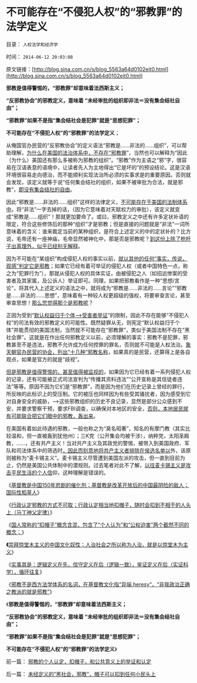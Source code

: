 # 不可能存在“不侵犯人权”的“邪教罪”的法学定义

目录： `人权法学和经济学` 

时间： `2014-06-12 20:03:08` 

原文链接：[http://blog.sina.com.cn/s/blog_5563a64d0102eit0.html](http://blog.sina.com.cn/s/blog_5563a64d0102eit0.html)

**邪教是值得警惕的，“邪教罪”却意味着法西斯主义；**

**“反邪教协会”的邪教定义，意味着 “未经审批的组织即非法＝没有集会结社自由”；**

**“邪教罪”如果不是指“集会结社会是犯罪”就是“思想犯罪”；**

**不可能存在“不侵犯人权”的“邪教罪”的法学定义**；

从俺国官办民营的“反邪教协会”的定义语法“邪教是……非法的……组织”，可以帮助理解，[为什么在美国的法治体系中，不存在“邪教罪](../../../2014/6/11/未经定义的“黑社会，邪教”，帽子可以扣到任何小民头上.md)”，当然也可以解释为“因此（为什么）美国还有那么多被称为邪教的组织”。“邪教”作为主语之“邪”字，很容易在汉语表意的语境中，让读者先人为主地得出“它是坏的”的预设结论。这是汉语环境很容易走向德治，而不能顺利实现法治所必须的实事求是的重要原因。否则就会发现，该定义就等于说“任何集会结社的组织，如果不被审批为合法，就是邪教”，[即没有集会结社的自由](../../../2009/9/11/让社会各界都有利益代言人平等博羿.md)。

因此“邪教是……非法的……组织”这样的法律定义，[不可能存在于美国的法制体系中](../../../2010/7/23/疑过从有得廉政，疑罪从无保平安.md)。将“非法”一字去掉的话，（因为它意味着对天赋权力的审批），该定义就变成“邪教是……组织”！那就更加要命了。或曰，邪教定义之中还有许多定状补语的限定，符合这些修饰后的那种“组织”才是邪教；但是直接的问题就是“非法”一词所意味着的含义：谁来裁定当前的某种组织，是符合上述定义的中的定状补的？比方说，毛帝还有一座神庙，毛帝显然被神化中，那是否是邪教呢？[到这份上除了枪杆子出真理外，似乎已经别无解释](../../../2010/5/12/枪杆子保法制；争取民主宪政的更高效率的方式是非暴力.md)。

因为不可能在“某组织”构成侵犯人权的事实以前，[就以其他的任何“事实，传说，观感”判定它是邪教](../../../2014/6/7/邪教的定义标准是什么？行政认定邪教的方式不可取；.md)；如果它已经有着可举证的侵犯人权（或者中国特色一点，称之为“犯罪行为”），那就从侵犯人权的具体实证，由被侵犯之人（如招远惨案的受害者及其家属，及公诉人）举证即可。同理，如果把邪教看作是一种“思想/言论”，将其代入上述定义的语法之中，就将成为“邪教是……非法的……言论”“邪教是……非法的……思想”，意味着有一种较人权更超级的强权，将要审查言论，甚至审查思想！[那么您觉得那个是邪教呢](../../../2014/6/8/自由的“个人观点扣帽子”和不恰当的“行政扣帽子”.md)？

正因为受到“[默认权益归于个体——>受害者举证](../../../2013/11/7/“犯罪人”如何在法治中，自由选择了“失去自由”.md)”的限制，因此不存在能够“不侵犯人权”的司法有效的邪教定义的可能性。既然疑罪从无，则宪定“默认权益归于个体”并能贯彻的美国法制，当然就不可能存在“邪教罪”，类似于美国法制不存在“黑社会罪”。这就是在作出任何邪教定义以前，必须理解的事实：邪教不是犯罪，邪教甚至不是违法，邪教不允许成为任何控罪的罪名，否则就不可能是人权法治。[象天朝官办民营的协会，列出“十几种”邪教名称](../../../2014/6/9/人治法治都从生活开始，崇拜惊堂木主义的中国文化奴性.md)，如果真的是民营，还算得上是各自观点，如果是官方的就是“歧视”。

[但是邪教是值得警惕的，甚至值得被监视的](../../../2012/12/4/婚姻走私的不忠和美国入籍的宣誓.md)，如果因为它已经有着一系列侵犯人权的记录，还有可能被正式司法宣判为“传播其资料违法”“公开宣称是其信徒者违法”等等。原因不因为它们是“邪教罪”，而是因为他们在历史记录上曾经的罪行，所反映的此标识上的受压制。它的被压也同样因为有些受其骚扰者，因为感受到它对自身安全的威胁，——>这些邪教组织的历史不良记录，显然是部分公众感到不安，并要求警察干预，要求FBI调查，以确保对本地区的安全，[否则，本地居民就有可能联合把它们眼中的邪教，轰出来](../../../2012/12/2/黑社会黄赌毒的衍生成本被高度关注.md)。

在美国有着如此待遇的邪教，一般也称之为“臭名昭著”，知名的有摩门教（其实比较温和，但一直被轰到犹他州）；三K党（公开集会均被干涉），纳粹党，太阳圣殿教，……，还有共产主义！当对共产主义及其政党的警惕，被带入到美国政府、军队和司法体系中的筛选时[，因此而刻意地将共产主义者排除在侯选名单以](../../../2013/7/15/警察权不是锦衣卫，法治不是监管，米兰达忠告不是放纵犯罪.md)外，该原则被称为“麦卡锡主义”。麦卡锡主义尽管遭到美国左派的攻击，但一直到目前为止，仍然是美国公共体制中的潜规则。过去笔者对此不了解，[以往麦卡锡主义是攻击平民生活的个人信](../../../2013/9/4/世上只有绝对的权力，不存在绝对的权利或绝对的自由.md)仰，这种理解是错误的。

《[基督教是中国150年悲剧的催化剂；基督教是改革开放后的中国最阴险的敌人；国际性稻草人](../../../2014/6/5/基督教是中国150年悲剧的催化剂.md)》

《[行政认定邪教的方式不可取；行政认定相当地扣帽子，随时会扣到不相干的人头上（马丁神父定律）](../../../2014/6/7/邪教的定义标准是什么？行政认定邪教的方式不可取；.md)》

《[国人常称的“扣帽子”概念含混，包含了“个人认为”和“公权迫害”两个截然不同的概念；](../../../2014/6/8/自由的“个人观点扣帽子”和不恰当的“行政扣帽子”.md)》

**《**[崇拜惊堂木主义的中国文化奴性；人治社会之所以称为人治，就是以惊堂木为主义](../../../2014/6/9/人治法治都从生活开始，崇拜惊堂木主义的中国文化奴性.md)》

《[实事其是：逻辑定义在先，信守定义在后（逻辑一致），鉴证定义在后（实证科学），循环往复](../../../2014/6/10/人治或是法治，是每个人自主的生活方式.md)》

《[邪教不是西方法学体系的名词，在基督教文化指“异端,heresy“，“非我政治正确之教派的就是邪教”](../../../2014/6/11/未经定义的“黑社会，邪教”，帽子可以扣到任何小民头上.md)》

《**邪教是值得警惕的，“邪教罪”却意味着法西斯主义；**

**“反邪教协会”的邪教定义，意味着 “未经审批的组织即非法＝没有集会结社自由”；**

**“邪教罪”如果不是指“集会结社会是犯罪”就是“思想犯罪”；**

**不可能存在“不侵犯人权”的“邪教罪”的法学定义**》

前一篇： [邪教的个人认定，扣帽子，和公共意义上的举证和认定](../../../2014/6/16/邪教的个人认定，扣帽子，和公共意义上的举证和认定.md)

后一篇： [未经定义的“黑社会，邪教”，帽子可以扣到任何小民头上](../../../2014/6/11/未经定义的“黑社会，邪教”，帽子可以扣到任何小民头上.md)

